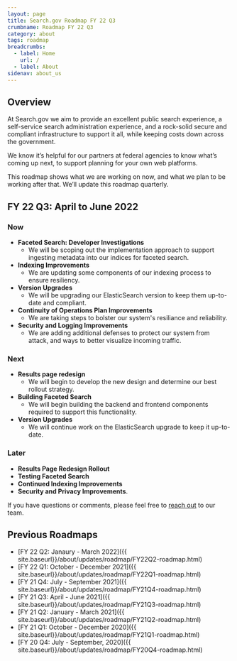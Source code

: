 ```yaml
---
layout: page
title: Search.gov Roadmap FY 22 Q3
crumbname: Roadmap FY 22 Q3
category: about
tags: roadmap
breadcrumbs:
  - label: Home
    url: /
  - label: About
sidenav: about_us
---
```


## Overview

At Search.gov we aim to provide an excellent public search experience, a self-service search administration experience, and a rock-solid secure and compliant infrastructure to support it all, while keeping costs down across the government.

We know it’s helpful for our partners at federal agencies to know what’s coming up next, to support planning for your own web platforms. 

This roadmap shows what we are working on now, and what we plan to be working after that. We’ll update this roadmap quarterly.


## FY 22 Q3: April to June 2022

### Now

* **Faceted Search: Developer Investigations**
  * We will be scoping out the implementation approach to support ingesting metadata into our indices for faceted search.
* **Indexing Improvements**
  * We are updating some components of our indexing process to ensure resiliency.
* **Version Upgrades**
  * We will be upgrading our ElasticSearch version to keep them up-to-date and compliant. 
* **Continuity of Operations Plan Improvements** 
  * We are taking steps to bolster our system's resiliance and reliability.
* **Security and Logging Improvements**
  * We are adding additional defenses to protect our system from attack, and ways to better visualize incoming traffic. 

### Next

* **Results page redesign**
  * We will begin to develop the new design and determine our best rollout strategy.
* **Building Faceted Search**
  * We will begin building the backend and frontend components required to support this functionality.
* **Version Upgrades**
  * We will continue work on the ElasticSearch upgrade to keep it up-to-date.

### Later

* **Results Page Redesign Rollout**
* **Testing Faceted Search**
* **Continued Indexing Improvements**
* **Security and Privacy Improvements**.

If you have questions or comments, please feel free to [reach out](mailto:search@gsa.gov) to our team.

## Previous Roadmaps

* [FY 22 Q2: Janaury - March 2022]({{ site.baseurl}}/about/updates/roadmap/FY22Q2-roadmap.html)
* [FY 22 Q1: October - December 2021]({{ site.baseurl}}/about/updates/roadmap/FY22Q1-roadmap.html)
* [FY 21 Q4: July - September 2021]({{ site.baseurl}}/about/updates/roadmap/FY21Q4-roadmap.html)
* [FY 21 Q3: April - June 2021]({{ site.baseurl}}/about/updates/roadmap/FY21Q3-roadmap.html)
* [FY 21 Q2: January - March 2021]({{ site.baseurl}}/about/updates/roadmap/FY21Q2-roadmap.html)
* [FY 21 Q1: October - December 2020]({{ site.baseurl}}/about/updates/roadmap/FY21Q1-roadmap.html)
* [FY 20 Q4: July - September, 2020]({{ site.baseurl}}/about/updates/roadmap/FY20Q4-roadmap.html)